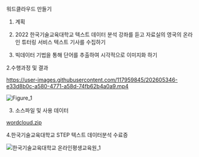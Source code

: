 워드클라우드 만들기

1. 계획

 1. 2022 한국기술교육대학교 텍스트 데이터 분석 강좌를 듣고 자료실의 영국의 온라인 튜터링 서비스 텍스트 기사를 수집하기

 2. 빅데이터 기법을 통해 단어를 추출하여 시각적으로 이미지화 하기



2.수행과정 및 결과





https://user-images.githubusercontent.com/117959845/202605346-e33d8b0c-a580-4771-a58d-74fb62b4a0a9.mp4




![Figure_1](https://user-images.githubusercontent.com/117959845/202604819-225084f0-1b10-4c10-8052-9f0479453658.png)

3. 소스파일 및 사용 데이터


[wordcloud.zip](https://github.com/Choidoil/Choidoil.github.io/files/10037249/wordcloud.zip)

4.한국기술교육대학교 STEP 텍스트 데이터분석 수료증


![한국기술교육대학교 온라인평생교육원_1](https://user-images.githubusercontent.com/117959845/202605164-09e50b92-6bb1-4784-a312-3e06a156ac2f.png)
